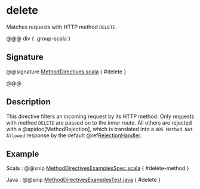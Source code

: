 # delete

Matches requests with HTTP method `DELETE`.

@@@ div { .group-scala }

## Signature

@@signature [MethodDirectives.scala](/http/src/main/scala/akka/http/scaladsl/server/directives/MethodDirectives.scala) { #delete }

@@@

## Description

This directive filters an incoming request by its HTTP method. Only requests with
method `DELETE` are passed on to the inner route. All others are rejected with a
@apidoc[MethodRejection], which is translated into a `405 Method Not Allowed` response
by the default @ref[RejectionHandler](../../rejections.md#the-rejectionhandler).

## Example

Scala
:  @@snip [MethodDirectivesExamplesSpec.scala](/docs/src/test/scala/docs/http/scaladsl/server/directives/MethodDirectivesExamplesSpec.scala) { #delete-method }

Java
:  @@snip [MethodDirectivesExamplesTest.java](/docs/src/test/java/docs/http/javadsl/server/directives/MethodDirectivesExamplesTest.java) { #delete }
